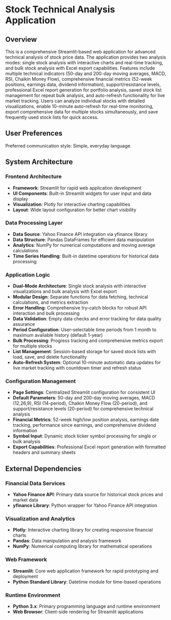 # Stock Technical Analysis Application

## Overview

This is a comprehensive Streamlit-based web application for advanced technical analysis of stock price data. The application provides two analysis modes: single stock analysis with interactive charts and real-time tracking, and bulk stock analysis with Excel export capabilities. Features include multiple technical indicators (50-day and 200-day moving averages, MACD, RSI, Chaikin Money Flow), comprehensive financial metrics (52-week positions, earnings data, dividend information), support/resistance levels, professional Excel report generation for portfolio analysis, saved stock list management for repeat bulk analysis, and auto-refresh functionality for live market tracking. Users can analyze individual stocks with detailed visualizations, enable 10-minute auto-refresh for real-time monitoring, export comprehensive data for multiple stocks simultaneously, and save frequently used stock lists for quick access.

## User Preferences

Preferred communication style: Simple, everyday language.

## System Architecture

### Frontend Architecture
- **Framework**: Streamlit for rapid web application development
- **UI Components**: Built-in Streamlit widgets for user input and data display
- **Visualization**: Plotly for interactive charting capabilities
- **Layout**: Wide layout configuration for better chart visibility

### Data Processing Layer
- **Data Source**: Yahoo Finance API integration via yfinance library
- **Data Structure**: Pandas DataFrames for efficient data manipulation
- **Analytics**: NumPy for numerical computations and moving average calculations
- **Time Series Handling**: Built-in datetime operations for historical data processing

### Application Logic
- **Dual-Mode Architecture**: Single stock analysis with interactive visualizations and bulk analysis with Excel export
- **Modular Design**: Separate functions for data fetching, technical calculations, and metrics extraction
- **Error Handling**: Comprehensive try-catch blocks for robust API interaction and bulk processing
- **Data Validation**: Empty data checks and error tracking for data quality assurance
- **Period Configuration**: User-selectable time periods from 1 month to maximum available history (default 1-year)
- **Bulk Processing**: Progress tracking and comprehensive metrics export for multiple stocks
- **List Management**: Session-based storage for saved stock lists with load, save, and delete functionality
- **Auto-Refresh System**: Optional 10-minute automatic data updates for live market tracking with countdown timer and refresh status

### Configuration Management
- **Page Settings**: Centralized Streamlit configuration for consistent UI
- **Default Parameters**: 50-day and 200-day moving averages, MACD (12,26,9), RSI (14-period), Chaikin Money Flow (20-period), and support/resistance levels (20-period) for comprehensive technical analysis
- **Financial Metrics**: 52-week high/low position analysis, earnings date tracking, performance since earnings, and comprehensive dividend information
- **Symbol Input**: Dynamic stock ticker symbol processing for single or bulk analysis
- **Export Capabilities**: Professional Excel report generation with formatted headers and summary sheets

## External Dependencies

### Financial Data Services
- **Yahoo Finance API**: Primary data source for historical stock prices and market data
- **yfinance Library**: Python wrapper for Yahoo Finance API integration

### Visualization and Analytics
- **Plotly**: Interactive charting library for creating responsive financial charts
- **Pandas**: Data manipulation and analysis framework
- **NumPy**: Numerical computing library for mathematical operations

### Web Framework
- **Streamlit**: Core web application framework for rapid prototyping and deployment
- **Python Standard Library**: Datetime module for time-based operations

### Runtime Environment
- **Python 3.x**: Primary programming language and runtime environment
- **Web Browser**: Client-side rendering for Streamlit applications